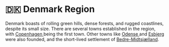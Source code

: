 # 🇩🇰 Denmark Region

Denmark boasts of rolling green hills, dense forests, and rugged coastlines, despite its small size. There are several towns established in the region, with [Copenhagen ](copenhagen/)being the first town. Other towns like [Odense ](odense/)and [Esbjerg ](esbjerg.md)were also founded, and the short-lived settlement of [Bedre-Midtsjælland](bedre\_midtsjaelland.md).
